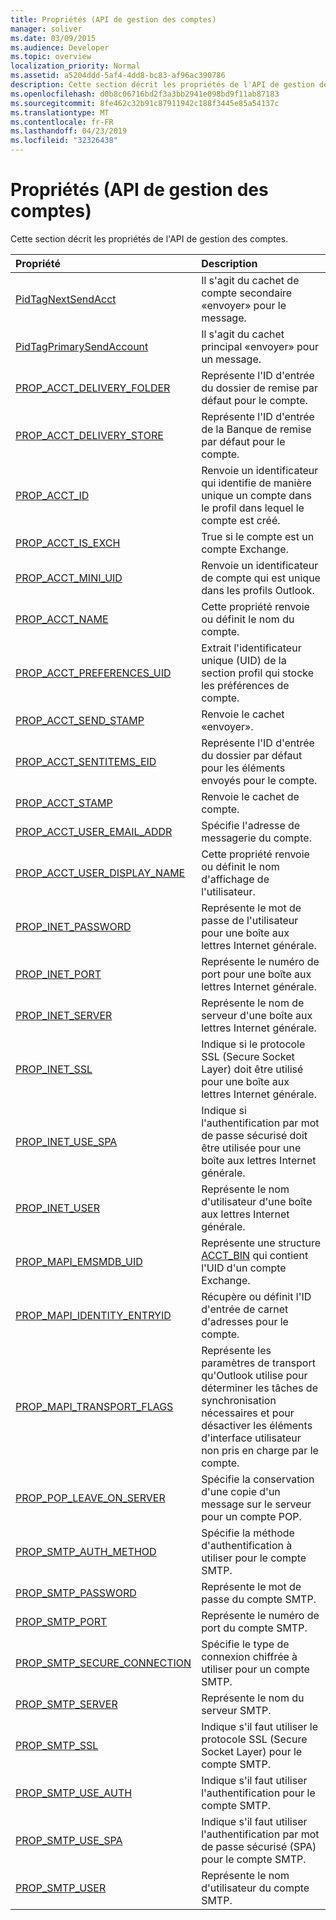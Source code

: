 ```yaml
---
title: Propriétés (API de gestion des comptes)
manager: soliver
ms.date: 03/09/2015
ms.audience: Developer
ms.topic: overview
localization_priority: Normal
ms.assetid: a5204ddd-5af4-4dd8-bc83-af96ac390786
description: Cette section décrit les propriétés de l'API de gestion des comptes.
ms.openlocfilehash: d0b8c06716bd2f3a3bb2941e098bd9f11ab87183
ms.sourcegitcommit: 8fe462c32b91c87911942c188f3445e85a54137c
ms.translationtype: MT
ms.contentlocale: fr-FR
ms.lasthandoff: 04/23/2019
ms.locfileid: "32326438"
---
```

# <a name="properties-account-management-api"></a>Propriétés (API de gestion des comptes)

Cette section décrit les propriétés de l'API de gestion des comptes.
  
|**Propriété**|**Description**|
|:-----|:-----|
|[PidTagNextSendAcct](pidtagnextsendacct.md) <br/> |Il s'agit du cachet de compte secondaire «envoyer» pour le message.  <br/> |
|[PidTagPrimarySendAccount](pidtagprimarysendaccount.md) <br/> |Il s'agit du cachet principal «envoyer» pour un message.  <br/> |
|[PROP_ACCT_DELIVERY_FOLDER](prop_acct_delivery_folder.md) <br/> |Représente l'ID d'entrée du dossier de remise par défaut pour le compte.  <br/> |
|[PROP_ACCT_DELIVERY_STORE](prop_acct_delivery_store.md) <br/> |Représente l'ID d'entrée de la Banque de remise par défaut pour le compte.  <br/> |
|[PROP_ACCT_ID](prop_acct_id.md) <br/> |Renvoie un identificateur qui identifie de manière unique un compte dans le profil dans lequel le compte est créé.  <br/> |
|[PROP_ACCT_IS_EXCH](prop_acct_is_exch.md) <br/> |True si le compte est un compte Exchange.  <br/> |
|[PROP_ACCT_MINI_UID](prop_acct_mini_uid.md) <br/> |Renvoie un identificateur de compte qui est unique dans les profils Outlook.  <br/> |
|[PROP_ACCT_NAME](prop_acct_name.md) <br/> |Cette propriété renvoie ou définit le nom du compte.  <br/> |
|[PROP_ACCT_PREFERENCES_UID](prop_acct_preferences_uid.md) <br/> |Extrait l'identificateur unique (UID) de la section profil qui stocke les préférences de compte.  <br/> |
|[PROP_ACCT_SEND_STAMP](prop_acct_send_stamp.md) <br/> |Renvoie le cachet «envoyer».  <br/> |
|[PROP_ACCT_SENTITEMS_EID](prop_acct_sentitems_eid.md) <br/> |Représente l'ID d'entrée du dossier par défaut pour les éléments envoyés pour le compte.  <br/> |
|[PROP_ACCT_STAMP](prop_acct_stamp.md) <br/> |Renvoie le cachet de compte.  <br/> |
|[PROP_ACCT_USER_EMAIL_ADDR](prop_acct_user_email_addr.md) <br/> |Spécifie l'adresse de messagerie du compte.  <br/> |
|[PROP_ACCT_USER_DISPLAY_NAME](prop_acct_user_display_name.md) <br/> |Cette propriété renvoie ou définit le nom d'affichage de l'utilisateur.  <br/> |
|[PROP_INET_PASSWORD](prop_inet_password.md) <br/> |Représente le mot de passe de l'utilisateur pour une boîte aux lettres Internet générale.  <br/> |
|[PROP_INET_PORT](prop_inet_port.md) <br/> |Représente le numéro de port pour une boîte aux lettres Internet générale.  <br/> |
|[PROP_INET_SERVER](prop_inet_server.md) <br/> |Représente le nom de serveur d'une boîte aux lettres Internet générale.  <br/> |
|[PROP_INET_SSL](prop_inet_ssl.md) <br/> |Indique si le protocole SSL (Secure Socket Layer) doit être utilisé pour une boîte aux lettres Internet générale.  <br/> |
|[PROP_INET_USE_SPA](prop_inet_use_spa.md) <br/> |Indique si l'authentification par mot de passe sécurisé doit être utilisée pour une boîte aux lettres Internet générale.  <br/> |
|[PROP_INET_USER](prop_inet_user.md) <br/> |Représente le nom d'utilisateur d'une boîte aux lettres Internet générale.  <br/> |
|[PROP_MAPI_EMSMDB_UID](prop_mapi_emsmdb_uid.md) <br/> |Représente une structure [ACCT_BIN](acct_bin.md) qui contient l'UID d'un compte Exchange.  <br/> |
|[PROP_MAPI_IDENTITY_ENTRYID](prop_mapi_identity_entryid.md) <br/> |Récupère ou définit l'ID d'entrée de carnet d'adresses pour le compte.  <br/> |
|[PROP_MAPI_TRANSPORT_FLAGS](prop_mapi_transport_flags.md) <br/> |Représente les paramètres de transport qu'Outlook utilise pour déterminer les tâches de synchronisation nécessaires et pour désactiver les éléments d'interface utilisateur non pris en charge par le compte.  <br/> |
|[PROP_POP_LEAVE_ON_SERVER](prop_pop_leave_on_server.md) <br/> |Spécifie la conservation d'une copie d'un message sur le serveur pour un compte POP.  <br/> |
|[PROP_SMTP_AUTH_METHOD](prop_smtp_auth_method.md) <br/> |Spécifie la méthode d'authentification à utiliser pour le compte SMTP.  <br/> |
|[PROP_SMTP_PASSWORD](prop_smtp_password.md) <br/> |Représente le mot de passe du compte SMTP.  <br/> |
|[PROP_SMTP_PORT](prop_smtp_port.md) <br/> |Représente le numéro de port du compte SMTP.  <br/> |
|[PROP_SMTP_SECURE_CONNECTION](prop_smtp_secure_connection.md) <br/> |Spécifie le type de connexion chiffrée à utiliser pour un compte SMTP.  <br/> |
|[PROP_SMTP_SERVER](prop_smtp_server.md) <br/> |Représente le nom du serveur SMTP.  <br/> |
|[PROP_SMTP_SSL](prop_smtp_ssl.md) <br/> |Indique s'il faut utiliser le protocole SSL (Secure Socket Layer) pour le compte SMTP.  <br/> |
|[PROP_SMTP_USE_AUTH](prop_smtp_use_auth.md) <br/> |Indique s'il faut utiliser l'authentification pour le compte SMTP.  <br/> |
|[PROP_SMTP_USE_SPA](prop_smtp_use_spa.md) <br/> |Indique s'il faut utiliser l'authentification par mot de passe sécurisé (SPA) pour le compte SMTP.  <br/> |
|[PROP_SMTP_USER](prop_smtp_user.md) <br/> |Représente le nom d'utilisateur du compte SMTP.  <br/> |
   

